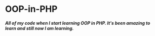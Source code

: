 # OOP-in-PHP
##### All of my code when I start learning OOP in PHP. It's been amazing to learn and still now I am learning.
